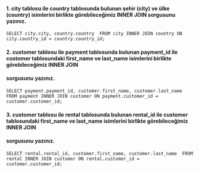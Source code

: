 #### 1. city tablosu ile country tablosunda bulunan şehir (city) ve ülke (country) isimlerini birlikte görebileceğimiz INNER JOIN sorgusunu yazınız.
`SELECT city.city, country.country 
FROM city
INNER JOIN country ON city.country_id = country.country_id;`

#### 2. customer tablosu ile payment tablosunda bulunan payment_id ile customer tablosundaki first_name ve last_name isimlerini birlikte görebileceğimiz INNER JOIN 
#### sorgusunu yazınız.
`SELECT payment.payment_id, customer.first_name, customer.last_name 
FROM payment
INNER JOIN customer ON payment.customer_id = customer.customer_id;`

#### 3. customer tablosu ile rental tablosunda bulunan rental_id ile customer tablosundaki first_name ve last_name isimlerini birlikte görebileceğimiz INNER JOIN 
#### sorgusunu yazınız.
`SELECT rental.rental_id, customer.first_name, customer.last_name 
FROM rental
INNER JOIN customer ON rental.customer_id = customer.customer_id;`
